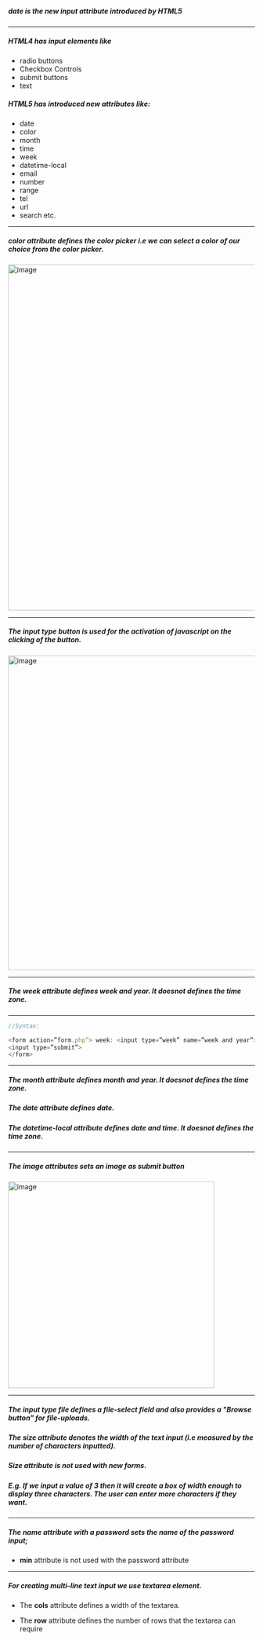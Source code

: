 ##### <strong>date</strong> is the new input attribute introduced by HTML5

---

##### HTML4 has input elements like

- radio buttons
- Checkbox Controls
- submit buttons
- text

##### HTML5 has introduced new attributes like:

- date
- color
- month
- time
- week
- datetime-local
- email
- number
- range
- tel
- url
- search etc.

---

##### <strong>color</strong> attribute defines the color picker i.e we can select a color of our choice from the color picker.

<img width="705" alt="image" src="https://user-images.githubusercontent.com/42731246/212157475-9b49d604-186e-4a99-8ed3-54c43714c8b2.png">

---

##### The input type <strong>button</strong> is used for the activation of javascript on the clicking of the button.

<img width="641" alt="image" src="https://user-images.githubusercontent.com/42731246/212157797-8e7bc044-df79-47f7-9569-3580d793db28.png">

---

##### The <strong>week</strong> attribute defines week and year. It <strong>doesnot defines the time zone</strong>.

---

```js
//Syntax:

<form action=”form.php”> week: <input type=”week” name=”week and year”>
<input type=”submit”>
</form>
```

---

##### The <strong>month</strong> attribute defines month and year. It <strong>doesnot defines the time zone</strong>.

##### The <strong>date</strong> attribute defines date.

##### The <strong>datetime-local</strong> attribute defines date and time. It <strong>doesnot defines the time zone</strong>.

---

##### The image attributes <strong>sets an image as submit button</strong>

<img width="421" alt="image" src="https://user-images.githubusercontent.com/42731246/212158836-d1bb3dd9-f85a-4825-8ced-c534f6028a38.png">

---

##### The input type <strong>file</strong> defines a file-select field and also provides a "Browse button" for file-uploads.

##### The size attribute denotes the width of the text input (i.e measured by the number of characters inputted).

##### Size attribute is not used with new forms.

##### E.g. If we input a value of 3 then it will create a box of width enough to display three characters. The user can enter more characters if they want.

---

##### The name attribute with a password sets the name of the password input;

- <strong>min</strong> attribute is not used with the password attribute

---

##### For creating multi-line text input we use <strong>textarea</strong> element.

- The <strong>cols</strong> attribute defines a width of the textarea.

- The <strong>row</strong> attribute defines the number of rows that the textarea can require
